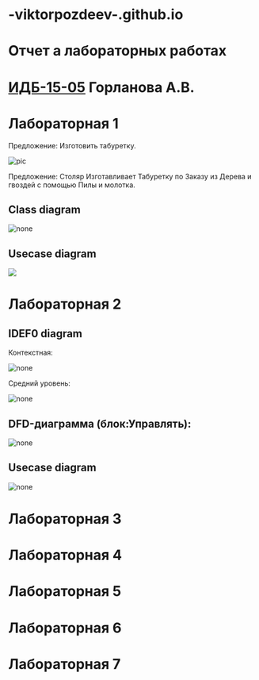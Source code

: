 # -viktorpozdeev-.github.io
# Отчет а лабораторных работах
# [ИДБ-15-05](https://github.com/stankin/design-2018/wiki/list-idb-15-05) Горланова А.В.

# Лабораторная 1

Предложение: Изготовить табуретку.

![pic](https://github.com/GorlanovaAV/gorlanovaAV.github.io/blob/master/Lab%201/6%20%D0%BE%D1%82%D0%B2%D0%B5%D1%82%D0%BE%D0%B2.png?raw=true)

Предложение: Столяр Изготавливает Табуретку по Заказу из Дерева и гвоздей с помощью Пилы и молотка.

## Class diagram

![none](https://github.com/GorlanovaAV/gorlanovaAV.github.io/blob/master/Lab%201/%D0%94%D0%B8%D0%B0%D0%B3%D1%80%D0%B0%D0%BC%D0%BC%D0%B0%20%D0%BA%D0%BB%D0%B0%D1%81%D1%81%D0%BE%D0%B2.png?raw=true)

## Usecase diagram

![](https://github.com/GorlanovaAV/gorlanovaAV.github.io/blob/master/Lab%201/usecase1.png?raw=true)

# Лабораторная 2

## IDEF0 diagram

Контекстная:

![none](https://github.com/GorlanovaAV/gorlanovaAV.github.io/blob/master/Lab%202/2_1.png?raw=true)

Средний уровень:

![none](https://github.com/GorlanovaAV/gorlanovaAV.github.io/blob/master/Lab%202/2_2.png?raw=true)

## DFD-диаграмма (блок:Управлять):

![none](https://github.com/GorlanovaAV/gorlanovaAV.github.io/blob/master/Lab%202/2_3.png?raw=true)

## Usecase diagram

![none](https://github.com/GorlanovaAV/gorlanovaAV.github.io/blob/master/Lab%202/Usecase2.png?raw=true)

# Лабораторная 3

# Лабораторная 4

# Лабораторная 5

# Лабораторная 6

# Лабораторная 7
